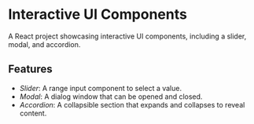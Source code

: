 # Interactive UI Components

A React project showcasing interactive UI components, including a slider, modal, and accordion.

## Features

- *Slider*: A range input component to select a value.
- *Modal*: A dialog window that can be opened and closed.
- *Accordion*: A collapsible section that expands and collapses to reveal content.
